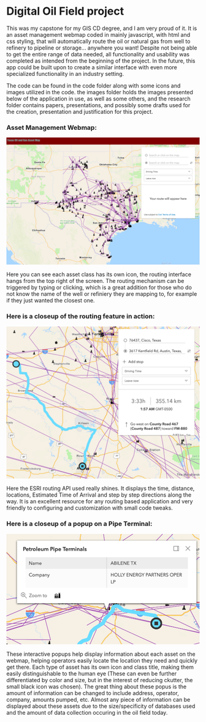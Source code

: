 # Digital Oil Field project

This was my capstone for my GIS CD degree, and I am very proud of it. It is an asset management webmap coded in mainly javascript, with html and css styling, that will automatically route the oil or natural gas from well to refinery to pipeline or storage... anywhere you want! Despite not being able to get the entire range of data needed, all functionality and usability was completed as intended from the beginning of the project. In the future, this app could be built upon to create a similar interface with even more specialized functionality in an industry setting.

The code can be found in the code folder along with some icons and images utilized in the code. the images folder holds the images presented below of the application in use, as well as some others, and the research folder contains papers, presentations, and possibly some drafts used for the creation, presentation and justification for this project.


### Asset Management Webmap:
![Asset Management Web map](Images/Webmap.png)

Here you can see each asset class has its own icon, the routing interface hangs from the top right of the screen. The routing mechanism can be triggered by typing or clicking, which is a great addition for those who do not know the name of the well or refiniery they are mapping to, for example if they just wanted the closest one.

### Here is a closeup of the routing feature in action:
![Asset Management Routing](Images/routing.png)

Here the ESRI routing API used really shines. It displays the time, distance, locations, Estimated Time of Arrival and step by step directions along the way. It is an excellent resource for any routing based application and very friendly to configuring and customization with small code tweaks.

### Here is a closeup of a popup on a Pipe Terminal:
![Asset Management Routing](Images/routing2.png)

These interactive popups help display information about each asset on the webmap, helping operators easily locate the location they need and quickly get there. Each type of asset has its own icon and class title, making them easily distinguishable to the human eye (These can even be further differentiated by color and size, but in the interest of reducing ckutter, the small black icon was chosen). The great thing about these popus is the amount of information can be changed to include address, operator, company, amounts pumped, etc. Almost any piece of information can be displayed about these assets due to the size/specificity of databases used and the amount of data collection occuring in the oil field today.
